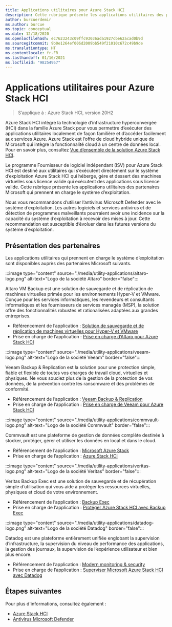 ```yaml
---
title: Applications utilitaires pour Azure Stack HCI
description: Cette rubrique présente les applications utilitaires des partenaires Microsoft qui prennent en charge le système d’exploitation Azure Stack HCI.
author: burcuerdemir
ms.author: burcue
ms.topic: conceptual
ms.date: 12/18/2020
ms.openlocfilehash: ec7623243c09ffc93036ada1927cbe62acad0b9d
ms.sourcegitcommit: 9b0e1264ef006d2009bb549f21010c672c49b9de
ms.translationtype: HT
ms.contentlocale: fr-FR
ms.lasthandoff: 01/16/2021
ms.locfileid: "98254957"
---
```

# <a name="utility-applications-for-azure-stack-hci"></a>Applications utilitaires pour Azure Stack HCI

>S’applique à : Azure Stack HCI, version 20H2

Azure Stack HCI intègre la technologie d’infrastructure hyperconvergée (HCI) dans la famille Azure Stack pour vous permettre d’exécuter des applications utilitaires localement de façon familière et d’accéder facilement aux services Azure. Azure Stack est l’offre de cloud hybride unique de Microsoft qui intègre la fonctionnalité cloud à un centre de données local. Pour en savoir plus, consultez [Vue d’ensemble de la solution Azure Stack HCI](../overview.md).

Le programme Fournisseur de logiciel indépendant (ISV) pour Azure Stack HCI est destiné aux utilitaires qui s’exécutent directement sur le système d’exploitation Azure Stack HCI qui héberge, gère et dessert des machines virtuelles sous licence valide qui exécutent des applications sous licence valide. Cette rubrique présente les applications utilitaires des partenaires Microsoft qui prennent en charge le système d’exploitation.

Nous vous recommandons d’utiliser l’antivirus Microsoft Defender avec le système d’exploitation. Les autres logiciels et services antivirus et de détection de programmes malveillants pourraient avoir une incidence sur la capacité du système d’exploitation à recevoir des mises à jour. Cette recommandation est susceptible d’évoluer dans les futures versions du système d’exploitation.

## <a name="partner-spotlight"></a>Présentation des partenaires
Les applications utilitaires qui prennent en charge le système d’exploitation sont disponibles auprès des partenaires Microsoft suivants.

:::image type="content" source="./media/utility-applications/altaro-logo.png" alt-text="Logo de la société Altaro" border="false":::

Altaro VM Backup est une solution de sauvegarde et de réplication de machines virtuelles primée pour les environnements Hyper-V et VMware. Conçue pour les services informatiques, les revendeurs et consultants informatiques et les fournisseurs de services managés (MSP), la solution offre des fonctionnalités robustes et rationalisées adaptées aux grandes entreprises.

- Référencement de l’application : [Solution de sauvegarde et de réplication de machines virtuelles pour Hyper-V et VMware](https://www.altaro.com/vm-backup/)
- Prise en charge de l’application : [Prise en charge d’Altaro pour Azure Stack HCI](https://www.altaro.com/news/single/News-Altaro-applies-its-expertise-in-Hyper-V-backup-to-support-Microsoft.php)

:::image type="content" source="./media/utility-applications/veeam-logo.png" alt-text="Logo de la société Veeam" border="false":::

Veeam Backup & Replication est la solution pour une protection simple, fiable et flexible de toutes vos charges de travail cloud, virtuelles et physiques. Ne vous souciez plus de la gestion de la protection de vos données, de la prévention contre les ransomware et des problèmes de conformité.

- Référencement de l’application : [Veeam Backup & Replication](https://www.veeam.com/vm-backup-recovery-replication-software.html)
- Prise en charge de l’application : [Prise en charge de Veeam pour Azure Stack HCI](https://www.veeam.com/kb4047)

:::image type="content" source="./media/utility-applications/commvault-logo.png" alt-text="Logo de la société Commvault" border="false":::

Commvault est une plateforme de gestion de données complète destinée à stocker, protéger, gérer et utiliser les données en local et dans le cloud.

- Référencement de l’application : [Microsoft Azure Stack](https://www.commvault.com/supported-technologies/microsoft/azurestack)
- Prise en charge de l’application : [Azure Stack HCI](https://documentation.commvault.com/11.21/essential/132799_microsoft_azure_stack_hci.html)

:::image type="content" source="./media/utility-applications/veritas-logo.png" alt-text="Logo de la société Veritas" border="false":::

Veritas Backup Exec est une solution de sauvegarde et de récupération simple d’utilisation qui vous aide à protéger les ressources virtuelles, physiques et cloud de votre environnement.

- Référencement de l’application : [Backup Exec](https://www.veritas.com/protection/backup-exec)
- Prise en charge de l’application : [Protéger Azure Stack HCI avec Backup Exec](https://www.veritas.com/support/en_US/article.100048860)

:::image type="content" source="./media/utility-applications/datadog-logo.png" alt-text="Logo de la société Datadog" border="false":::

Datadog est une plateforme entièrement unifiée englobant la supervision d’infrastructure, la supervision du niveau de performance des applications, la gestion des journaux, la supervision de l’expérience utilisateur et bien plus encore.

- Référencement de l’application : [Modern monitoring & security](https://www.datadoghq.com/)
- Prise en charge de l’application : [Superviser Microsoft Azure Stack HCI avec Datadog](https://www.datadoghq.com/blog/monitor-azure-stack-hci-datadog)

## <a name="next-steps"></a>Étapes suivantes
Pour plus d'informations, consultez également :
- [Azure Stack HCI](https://azure.microsoft.com/products/azure-stack/hci/)
- [Antivirus Microsoft Defender](/windows/security/threat-protection/microsoft-defender-antivirus/microsoft-defender-antivirus-in-windows-10)